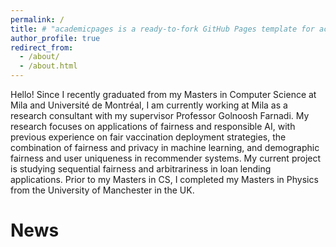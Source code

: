 ```yaml
---
permalink: /
title: # "academicpages is a ready-to-fork GitHub Pages template for academic personal websites"
author_profile: true
redirect_from: 
  - /about/
  - /about.html
---
```


Hello! Since I recently graduated from my Masters in Computer Science at Mila and Université de Montréal, I am currently working at Mila as a research consultant with my supervisor Professor Golnoosh Farnadi. My research focuses on applications of fairness and responsible AI, with previous experience on fair vaccination deployment strategies, the combination of fairness and privacy in machine learning, and demographic fairness and user uniqueness in recommender systems. My current project is studying sequential fairness and arbitrariness in loan lending applications. Prior to my Masters in CS, I completed my Masters in Physics from the University of Manchester in the UK. 

News
=====
